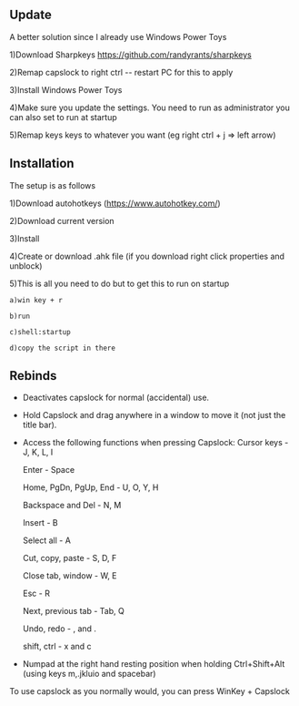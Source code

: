 ## Update

A better solution since I already use Windows Power Toys

1)Download Sharpkeys https://github.com/randyrants/sharpkeys

2)Remap capslock to right ctrl -- restart PC for this to apply

3)Install Windows Power Toys

4)Make sure you update the settings. You need to run as administrator you can also set to run at startup

5)Remap keys keys to whatever you want (eg right ctrl + j => left arrow)

## Installation

The setup is as follows

1)Download autohotkeys (https://www.autohotkey.com/)

2)Download current version

3)Install

4)Create or download .ahk file (if you download right click properties and unblock)

5)This is all you need to do but to get this to run on startup

    a)win key + r

    b)run

    c)shell:startup

    d)copy the script in there

## Rebinds

- Deactivates capslock for normal (accidental) use.

- Hold Capslock and drag anywhere in a window to move it (not just the title bar).

- Access the following functions when pressing Capslock:
  Cursor keys - J, K, L, I

  Enter - Space

  Home, PgDn, PgUp, End - U, O, Y, H

  Backspace and Del - N, M

  Insert - B

  Select all - A

  Cut, copy, paste - S, D, F

  Close tab, window - W, E

  Esc - R

  Next, previous tab - Tab, Q

  Undo, redo - , and .

  shift, ctrl - x and c

- Numpad at the right hand resting position when holding Ctrl+Shift+Alt (using keys m,.jkluio and spacebar)

To use capslock as you normally would, you can press WinKey + Capslock
